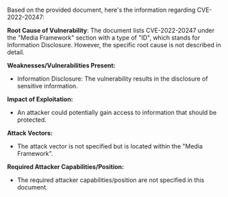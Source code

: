 Based on the provided document, here's the information regarding CVE-2022-20247:

**Root Cause of Vulnerability**: The document lists CVE-2022-20247 under the "Media Framework" section with a type of "ID", which stands for Information Disclosure. However, the specific root cause is not described in detail. 

**Weaknesses/Vulnerabilities Present:**
* Information Disclosure: The vulnerability results in the disclosure of sensitive information.

**Impact of Exploitation:**
* An attacker could potentially gain access to information that should be protected.

**Attack Vectors:**
* The attack vector is not specified but is located within the "Media Framework".

**Required Attacker Capabilities/Position:**
*  The required attacker capabilities/position are not specified in this document.